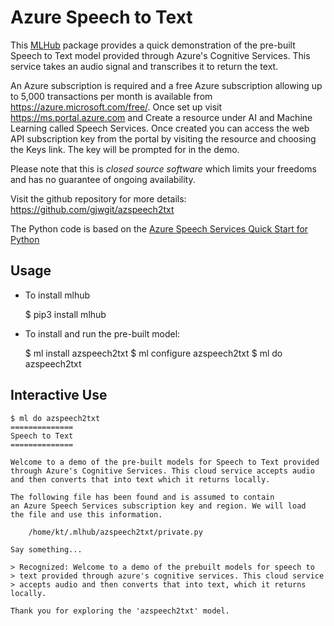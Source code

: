 Azure Speech to Text
====================

This [MLHub](https://mlhub.ai) package provides a quick demonstration
of the pre-built Speech to Text model provided through Azure's
Cognitive Services. This service takes an audio signal and transcribes
it to return the text.

An Azure subscription is required and a free Azure subscription
allowing up to 5,000 transactions per month is available from
https://azure.microsoft.com/free/. Once set up visit
https://ms.portal.azure.com and Create a resource under AI and Machine
Learning called Speech Services. Once created you can access the web
API subscription key from the portal by visiting the resource and
choosing the Keys link. The key will be prompted for in the demo.

Please note that this is *closed source software* which limits your
freedoms and has no guarantee of ongoing availability.

Visit the github repository for more details:
<https://github.com/gjwgit/azspeech2txt>

The Python code is based on the [Azure Speech Services Quick Start for
Python](https://docs.microsoft.com/en-us/azure/cognitive-services/speech-service/quickstart-python)

Usage
-----

- To install mlhub 

    $ pip3 install mlhub

- To install and run the pre-built model:

    $ ml install   azspeech2txt
    $ ml configure azspeech2txt
    $ ml do        azspeech2txt


Interactive Use
---------------

```console
$ ml do azspeech2txt 
==============
Speech to Text
==============

Welcome to a demo of the pre-built models for Speech to Text provided
through Azure's Cognitive Services. This cloud service accepts audio
and then converts that into text which it returns locally.

The following file has been found and is assumed to contain
an Azure Speech Services subscription key and region. We will load 
the file and use this information.

    /home/kt/.mlhub/azspeech2txt/private.py

Say something...

> Recognized: Welcome to a demo of the prebuilt models for speech to
> text provided through azure's cognitive services. This cloud service 
> accepts audio and then converts that into text, which it returns locally.

Thank you for exploring the 'azspeech2txt' model.
```

